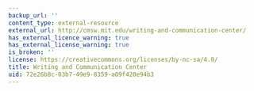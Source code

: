 ```yaml
---
backup_url: ''
content_type: external-resource
external_url: http://cmsw.mit.edu/writing-and-communication-center/
has_external_licence_warning: true
has_external_license_warning: true
is_broken: ''
license: https://creativecommons.org/licenses/by-nc-sa/4.0/
title: Writing and Communication Center
uid: 72e26b8c-03b7-49e9-8359-a09f420e94b3
---
```


